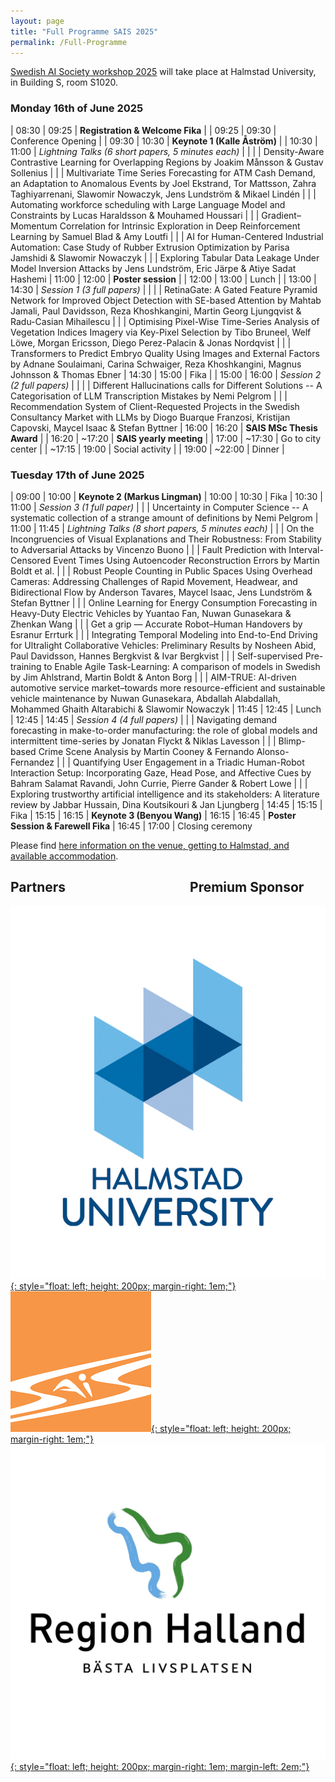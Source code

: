```yaml
---
layout: page
title: "Full Programme SAIS 2025"
permalink: /Full-Programme
---
```


[Swedish AI Society workshop 2025](/SAIS-2025) will take place at Halmstad University, in Building S, room S1020.

### Monday 16th of June 2025

|  08:30 |   09:25   | **Registration & Welcome Fika** |
|  09:25 |   09:30   | Conference Opening |
|  09:30 |   10:30   | **Keynote 1 (Kalle Åström)** |
|  10:30 |   11:00   | _Lightning Talks (6 short papers, 5 minutes each)_ |
| | | Density-Aware Contrastive Learning for Overlapping Regions by Joakim Månsson & Gustav Sollenius
| | | Multivariate Time Series Forecasting for ATM Cash Demand, an Adaptation to Anomalous Events by Joel Ekstrand, Tor Mattsson, Zahra Taghiyarrenani, Slawomir Nowaczyk, Jens Lundström & Mikael Lindén
| | | Automating workforce scheduling with Large Language Model and Constraints by Lucas Haraldsson & Mouhamed Houssari
| | | Gradient–Momentum Correlation for Intrinsic Exploration in Deep Reinforcement Learning by Samuel Blad & Amy Loutfi
| | | AI for Human-Centered Industrial Automation: Case Study of Rubber Extrusion Optimization by Parisa Jamshidi & Slawomir Nowaczyk
| | | Exploring Tabular Data Leakage Under Model Inversion Attacks by Jens Lundström, Eric Järpe & Atiye Sadat Hashemi
|  11:00 |   12:00   | **Poster session** |
|  12:00 |   13:00   | Lunch |
|  13:00 |   14:30   | _Session 1 (3 full papers)_ |
| | | RetinaGate: A Gated Feature Pyramid Network for Improved Object Detection with SE-based Attention by Mahtab Jamali, Paul Davidsson, Reza Khoshkangini, Martin Georg Ljungqvist & Radu-Casian Mihailescu
| | | Optimising Pixel-Wise Time-Series Analysis of Vegetation Indices Imagery via Key-Pixel Selection by Tibo Bruneel, Welf Löwe, Morgan Ericsson, Diego Perez-Palacin & Jonas Nordqvist
| | | Transformers to Predict Embryo Quality Using Images and External Factors by Adnane Soulaimani, Carina Schwaiger, Reza Khoshkangini, Magnus Johnsson & Thomas Ebner
|  14:30 |   15:00   | Fika |
|  15:00 |   16:00   | _Session 2 (2 full papers)_ |
| | | Different Hallucinations calls for Different Solutions -- A Categorisation of LLM Transcription Mistakes by Nemi Pelgrom
| | | Recommendation System of Client-Requested Projects in the Swedish Consultancy Market with LLMs by Diogo Buarque Franzosi, Kristijan Capovski, Maycel Isaac & Stefan Byttner
|  16:00 |   16:20   | **SAIS MSc Thesis Award** |
|  16:20 |  ~17:20   | **SAIS yearly meeting** |
|  17:00 |  ~17:30   | Go to city center |
| ~17:15 |   19:00   | Social activity |
|  19:00 |  ~22:00   | Dinner |

### Tuesday 17th of June 2025

| 09:00	| 10:00	| **Keynote 2 (Markus Lingman)**
| 10:00	| 10:30	| Fika
| 10:30	| 11:00	| _Session 3 (1 full paper)_
| | | Uncertainty in Computer Science -- A systematic collection of a strange amount of definitions by Nemi Pelgrom
| 11:00	| 11:45	| _Lightning Talks (8 short papers, 5 minutes each)_
| | | On the Incongruencies of Visual Explanations and Their Robustness: From Stability to Adversarial Attacks by Vincenzo Buono
| | | Fault Prediction with Interval-Censored Event Times Using Autoencoder Reconstruction Errors by Martin Boldt et al.
| | | Robust People Counting in Public Spaces Using Overhead Cameras: Addressing Challenges of Rapid Movement, Headwear, and Bidirectional Flow by Anderson Tavares, Maycel Isaac, Jens Lundström & Stefan Byttner
| | | Online Learning for Energy Consumption Forecasting in Heavy-Duty Electric Vehicles by Yuantao Fan, Nuwan Gunasekara & Zhenkan Wang
| | | Get a grip — Accurate Robot–Human Handovers by Esranur Errturk
| | | Integrating Temporal Modeling into End-to-End Driving for Ultralight Collaborative Vehicles: Preliminary Results by Nosheen Abid, Paul Davidsson, Hannes Bergkvist & Ivar Bergkvist
| | | Self-supervised Pre-training to Enable Agile Task-Learning: A comparison of models in Swedish by Jim Ahlstrand, Martin Boldt & Anton Borg
| | | AIM-TRUE: AI-driven automotive service market–towards more resource-efficient and sustainable vehicle maintenance by Nuwan Gunasekara, Abdallah Alabdallah, Mohammed Ghaith Altarabichi & Slawomir Nowaczyk
| 11:45	| 12:45	| Lunch
| 12:45	| 14:45	| _Session 4 (4 full papers)_
| | | Navigating demand forecasting in make-to-order manufacturing: the role of global models and intermittent time-series by Jonatan Flyckt & Niklas Lavesson
| | | Blimp-based Crime Scene Analysis by Martin Cooney & Fernando Alonso-Fernandez
| | | Quantifying User Engagement in a Triadic Human-Robot Interaction Setup: Incorporating Gaze, Head Pose, and Affective Cues by Bahram Salamat Ravandi, John Currie, Pierre Gander & Robert Lowe
| | | Exploring trustworthy artificial intelligence and its stakeholders: A literature review by Jabbar Hussain, Dina Koutsikouri & Jan Ljungberg
| 14:45	| 15:15	| Fika
| 15:15	| 16:15	| **Keynote 3 (Benyou Wang)**
| 16:15	| 16:45	| **Poster Session & Farewell Fika**
| 16:45	| 17:00	| Closing ceremony

Please find [here information on the venue, getting to Halmstad, and available accommodation](/SAIS-2025-Accommodation).

## Partners &emsp;&emsp;&emsp;&emsp;&emsp;&emsp;&emsp;&emsp;&emsp; Premium Sponsor

[![Halmstad University](/assets/logos/hh-logo.jpg "Halmstad University"){: style="float: left; height: 200px; margin-right: 1em;"}](https://hh.se/)
[![SAIS](/assets/logos/sais-logo.png "SAIS"){: style="float: left; height: 200px; margin-right: 1em;"}](https://sais.se/)
[![Region Halland](/assets/logos/Region-Halland-logo.jpg "Region Halland"){: style="float: left; height: 200px; margin-right: 1em; margin-left: 2em;"}](https://www.regionhalland.se/)
